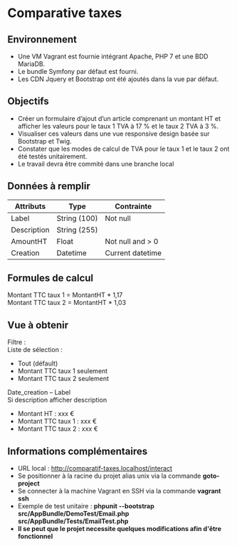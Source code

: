 Comparative taxes
=================

## Environnement
-	Une VM Vagrant est fournie intégrant Apache, PHP 7 et une BDD MariaDB.
-	Le bundle Symfony par défaut est fourni.
-	Les CDN Jquery et Bootstrap ont été ajoutés dans la vue par défaut.

## Objectifs
-	Créer un formulaire d’ajout d’un article comprenant un montant HT et afficher les valeurs pour le taux 1 TVA à 17 % et le taux 2 TVA à 3 %.
-	Visualiser ces valeurs dans une vue responsive design basée sur Bootstrap et Twig.
-	Constater que les modes de calcul de TVA pour le taux 1 et le taux 2 ont été testés unitairement.
-	Le travail devra être commité dans une branche local

## Données à remplir
<table class="table table-hover">
    <thead>
        <tr>
            <th>Attributs</th>
            <th>Type</th>
            <th>Contrainte</th>
        </tr>
    </thead>
    <tbody>
        <tr>
            <td>Label</td>
            <td>String (100)</td>
            <td>Not null</td>
        </tr>
        <tr>
            <td>Description</td>
            <td>String (255)</td>
            <td></td>
        </tr>
        <tr>
            <td>AmountHT</td>
            <td>Float</td>
            <td>Not null and > 0</td>
        </tr>
        <tr>
            <td>Creation</td>
            <td>Datetime</td>
            <td>Current datetime</td>
        </tr>
    </tbody>
</table>

## Formules de calcul
Montant TTC taux 1 = MontantHT * 1,17<br />
Montant TTC taux 2 = MontantHT * 1,03

## Vue à obtenir
Filtre : <br />
Liste de sélection : <br /> 
-	Tout (défault)
-	Montant TTC taux 1 seulement 
-	Montant TTC taux 2 seulement 

Date_creation – Label<br />
Si description afficher description<br />
- Montant HT : xxx €
- Montant TTC taux 1 :  xxx € 	
- Montant TTC taux 2 :  xxx €	

## Informations complémentaires
- URL local : http://comparatif-taxes.localhost/interact
- Se positionner à la racine du projet alias unix via la commande <strong>goto-project</strong> 
- Se connecter à la machine Vagrant en SSH via la commande <strong>vagrant ssh</strong></li>
- Exemple de test unitaire : <strong>phpunit --bootstrap src/AppBundle/DemoTest/Email.php src/AppBundle/Tests/EmailTest.php<strong>
- Il se peut que le projet necessite quelques modifications afin d'être fonctionnel
